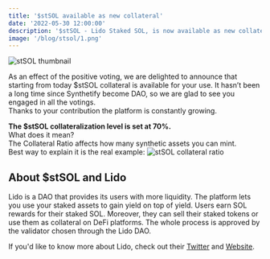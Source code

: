```yaml
---
title: '$stSOL available as new collateral'
date: '2022-05-30 12:00:00'
description: '$stSOL - Lido Staked SOL, is now available as new collateral'
image: '/blog/stsol/1.png'
---
```


![stSOL thumbnail](/blog/stsol/1.png 'horizontal')

As an effect of the positive voting, we are delighted to announce that starting from today $stSOL collateral is available for your use.
It hasn’t been a long time since Synthetify become DAO, so we are glad to see you engaged in all the votings.  
Thanks to your contribution the platform is constantly growing.

**The $stSOL collateralization level is set at 70%.**  
What does it mean?  
The Collateral Ratio affects how many synthetic assets you can mint.  
Best way to explain it is the real example:
![stSOL collateral ratio](/blog/stsol/2.png 'horizontal')

## About $stSOL and Lido

Lido is a DAO that provides its users with more liquidity. The platform lets you use your staked assets to gain yield on top of yield. Users earn SOL rewards for their staked SOL. Moreover, they can sell their staked tokens or use them as collateral on DeFi platforms. The whole process is approved by the validator chosen through the Lido DAO.

If you'd like to know more about Lido, check out their [Twitter](https://synthetify.io/blog/borrowing) and [Website](https://synthetify.io/blog/borrowing).
